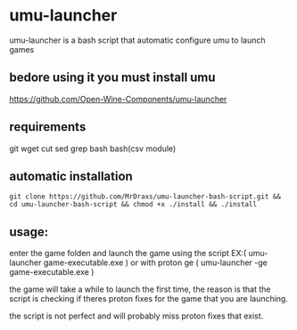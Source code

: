 # umu-launcher
umu-launcher is a bash script that automatic configure umu to launch games

## bedore using it you must install umu
https://github.com/Open-Wine-Components/umu-launcher
## requirements
git wget cut sed grep bash bash(csv module)
## automatic installation
    git clone https://github.com/MrDraxs/umu-launcher-bash-script.git && cd umu-launcher-bash-script && chmod +x ./install && ./install
## usage:

enter the game folden and launch the game using the script EX:( umu-launcher game-executable.exe ) or with proton ge ( umu-launcher -ge game-executable.exe )

the game will take a while to launch the first time, the reason is that the script is checking if theres proton fixes for the game that you are launching.

the script is not perfect and will probably miss proton fixes that exist.
